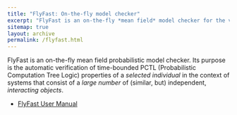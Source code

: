 ```yaml
---
title: "FlyFast: On-the-fly model checker"
excerpt: "FlyFast is an on-the-fly *mean field* model checker for the verification of time-dependent probabilistic properties of individual objects in the context of large populations."
sitemap: true
layout: archive
permalink: /flyfast.html
---
```


FlyFast is an on-the-fly mean field probabilistic model checker. Its purpose is the automatic verification of time-bounded PCTL (Probabilistic Computation Tree Logic) properties of a *selected individual* in the context of systems that consist of a *large number* of (similar, but) independent, *interacting objects*.

+ [FlyFast User Manual](assets/docs/flyfastmanual.pdf) 
